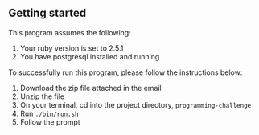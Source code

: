 ## Getting started
This program assumes the following:
1. Your ruby version is set to 2.5.1
1. You have postgresql installed and running

To successfully run this program, please follow the instructions below:
1. Download the zip file attached in the email
1. Unzip the file
1. On your terminal, cd into the project directory, `programming-challenge`
1. Run `./bin/run.sh`
1. Follow the prompt
